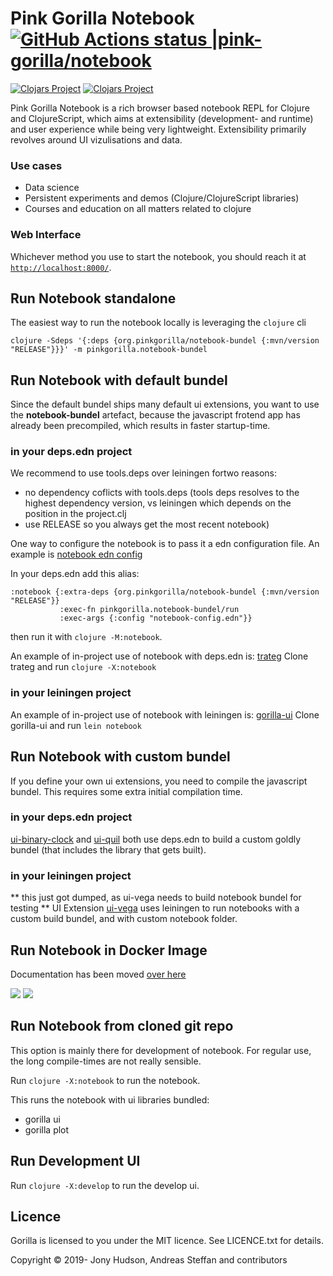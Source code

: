 # Pink Gorilla Notebook [![GitHub Actions status |pink-gorilla/notebook](https://github.com/pink-gorilla/notebook/workflows/CI/badge.svg)](https://github.com/pink-gorilla/notebook/actions?workflow=CI)
[![Clojars Project](https://img.shields.io/clojars/v/org.pinkgorilla/notebook.svg)](https://clojars.org/org.pinkgorilla/notebook)
[![Clojars Project](https://img.shields.io/clojars/v/org.pinkgorilla/notebook-bundel.svg)](https://clojars.org/org.pinkgorilla/notebook-bundel)

Pink Gorilla Notebook is a rich browser based notebook REPL for Clojure and ClojureScript, which aims at extensibility
 (development- and runtime) and user experience while being very lightweight. Extensibility primarily revolves around
  UI vizulisations and data.

### Use cases
- Data science
- Persistent experiments and demos (Clojure/ClojureScript libraries)
- Courses and education on all matters related to clojure

### Web Interface

Whichever method you use to start the notebook, you should reach it at [`http://localhost:8000/`](http://localhost:8000/).

## Run Notebook standalone 

The easiest way to run the notebook locally is leveraging the `clojure` cli

```
clojure -Sdeps '{:deps {org.pinkgorilla/notebook-bundel {:mvn/version "RELEASE"}}}' -m pinkgorilla.notebook-bundel
```

## Run Notebook with **default bundel**

Since the default bundel ships many default ui extensions, you want to use the **notebook-bundel** 
artefact, because the javascript frotend app has already been precompiled, which results in faster startup-time.

### in your deps.edn project

We recommend to use tools.deps over leiningen fortwo reasons:
- no dependency coflicts with tools.deps (tools deps resolves to the highest dependency version, vs leiningen which depends on the position in the project.clj
- use RELEASE so you always get the most recent notebook)

One way to configure the notebook is to pass it a edn configuration file. An example is
[notebook edn config](https://github.com/pink-gorilla/notebook/blob/master/resources/notebook-core.edn)

In your deps.edn add this alias:
```
:notebook {:extra-deps {org.pinkgorilla/notebook-bundel {:mvn/version "RELEASE"}}
           :exec-fn pinkgorilla.notebook-bundel/run
           :exec-args {:config "notebook-config.edn"}}
```
then run it with `clojure -M:notebook`.

An example of in-project use of notebook with deps.edn is: [trateg](https://github.com/clojure-quant/trateg)
Clone trateg and run `clojure -X:notebook`

### in your leiningen project

An example of in-project use of notebook with leiningen is: [gorilla-ui](https://github.com/pink-gorilla/gorilla-ui)
Clone gorilla-ui and run `lein notebook`

## Run Notebook with **custom bundel**

If you define your own ui extensions, you need to compile the javascript bundel.
This requires some extra initial compilation time.

### in your deps.edn project

[ui-binary-clock](https://github.com/pink-gorilla/ui-binary-clock) and
[ui-quil](https://github.com/pink-gorilla/ui-quil)
both use deps.edn to build a custom goldly bundel (that includes the library that gets built).

### in your leiningen project

** this just got dumped, as ui-vega needs to build notebook bundel for testing ** 
UI Extension [ui-vega](https://github.com/pink-gorilla/ui-vega) uses leiningen to run
notebooks with a custom build bundel, and with custom notebook folder.


## Run Notebook in Docker Image

Documentation has been moved [over here](https://pink-gorilla.github.io/)

<!-- [![dockeri.co](https://dockeri.co/image/pinkgorillawb/gorilla-notebook)](https://hub.docker.com/r/pinkgorillawb/gorilla-notebook) -->
[![](https://images.microbadger.com/badges/version/pinkgorillawb/gorilla-notebook.svg)](https://microbadger.com/images/pinkgorillawb/gorilla-notebook "Get your own version badge on microbadger.com")
[![](https://images.microbadger.com/badges/image/pinkgorillawb/gorilla-notebook.svg)](https://microbadger.com/images/pinkgorillawb/gorilla-notebook "Get your own image badge on microbadger.com")

## Run Notebook from cloned git repo

This option is mainly there for development of notebook. 
For regular use, the long compile-times are not really sensible.

Run `clojure -X:notebook` to run the notebook. 

This runs the notebook with ui libraries bundled:
- gorilla ui
- gorilla plot

## Run Development UI 

Run `clojure -X:develop` to run the develop ui. 

## Licence

Gorilla is licensed to you under the MIT licence. See LICENCE.txt for details.

Copyright © 2019- Jony Hudson, Andreas Steffan and contributors
